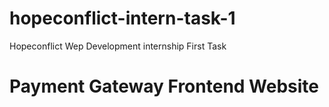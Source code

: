 # hopeconflict-intern-task-1
Hopeconflict  Wep Development internship First Task
# Payment Gateway Frontend Website
